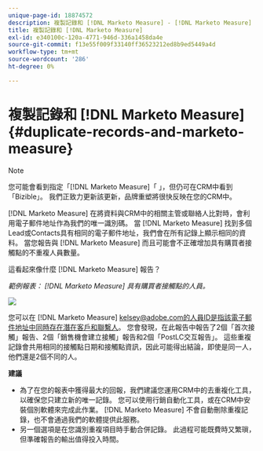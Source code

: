 ```yaml
---
unique-page-id: 18874572
description: 複製記錄和 [!DNL Marketo Measure] - [!DNL Marketo Measure]  — 產品檔案
title: 複製記錄和 [!DNL Marketo Measure]
exl-id: e340100c-120a-4771-946d-336a1458da4e
source-git-commit: f13e55f009f33140ff36523212ed8b9ed5449a4d
workflow-type: tm+mt
source-wordcount: '286'
ht-degree: 0%

---
```


# 複製記錄和 [!DNL Marketo Measure] {#duplicate-records-and-marketo-measure}

>[!NOTE]
>
>您可能會看到指定「[!DNL Marketo Measure]「 」，但仍可在CRM中看到「Bizible」。 我們正致力更新該更新，品牌重塑將很快反映在您的CRM中。

[!DNL Marketo Measure] 在將資料與CRM中的相關主管或聯絡人比對時，會利用電子郵件地址作為我們的唯一識別碼。 當 [!DNL Marketo Measure] 找到多個Lead或Contacts具有相同的電子郵件地址，我們會在所有記錄上顯示相同的資料。 當您報告與 [!DNL Marketo Measure] 而且可能會不正確增加具有購買者接觸點的不重複人員數量。

這看起來像什麼 [!DNL Marketo Measure] 報告？

_範例報表： [!DNL Marketo Measure] 具有購買者接觸點的人員。_

![](assets/1-1.png)

您可以在 [!DNL Marketo Measure] kelsey@adobe.com的人員ID是指該電子郵件地址中同時存在潛在客戶和聯繫人。 您會發現，在此報告中報告了2個「首次接觸」報告、2個「銷售機會建立接觸」報告和2個「PostLC交互報告」。 這些重複記錄會共用相同的接觸點日期和接觸點資訊，因此可能得出結論，即使是同一人，他們還是2個不同的人。

**建議**

* 為了在您的報表中獲得最大的回報，我們建議您運用CRM中的去重複化工具，以確保您只建立新的唯一記錄。 您可以使用行銷自動化工具，或在CRM中安裝個別軟體來完成此作業。 [!DNL Marketo Measure] 不會自動刪除重複記錄，也不會通過我們的軟體提供此服務。
* 另一個選項是在您識別重複項目時手動合併記錄。 此過程可能既費時又繁瑣，但準確報告的輸出值得投入時間。
